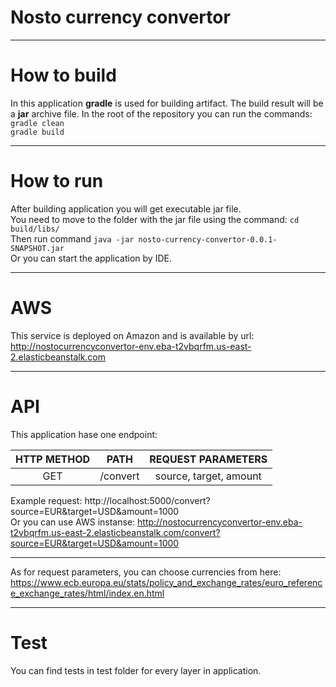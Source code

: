 # Nosto currency convertor
***
# How to build
In this application **gradle** is used for building artifact. The build result will be a **jar** archive file.
In the root of the repository you can run the commands:  
`gradle clean`  
`gradle build`

***
# How to run
After building application you will get executable jar file.  
You need to move to the folder with the jar file using the command: `cd build/libs/`  
Then run command `java -jar nosto-currency-convertor-0.0.1-SNAPSHOT.jar`  
Or you can start the application by IDE.

***
# AWS
This service is deployed on Amazon and is available by url: http://nostocurrencyconvertor-env.eba-t2vbqrfm.us-east-2.elasticbeanstalk.com

***
# API
This application hase one endpoint:  

| HTTP METHOD | PATH | REQUEST PARAMETERS |
|     :---:    |     :---:      |    :---:      |
| GET   | /convert     | source, target, amount    |  
  
Example request: http://localhost:5000/convert?source=EUR&target=USD&amount=1000  
Or you can use AWS instanse: http://nostocurrencyconvertor-env.eba-t2vbqrfm.us-east-2.elasticbeanstalk.com/convert?source=EUR&target=USD&amount=1000
***
As for request parameters, you can choose currencies from here: https://www.ecb.europa.eu/stats/policy_and_exchange_rates/euro_reference_exchange_rates/html/index.en.html  

***
# Test

You can find tests in test folder for every layer in application.
